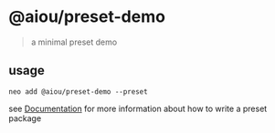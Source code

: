 # @aiou/preset-demo
> a minimal preset demo

## usage

```console
neo add @aiou/preset-demo --preset
```

see [Documentation](https://neo-docs.netlify.app/guide/preset-api.html#create-a-preset) for more information about how to write a preset package
